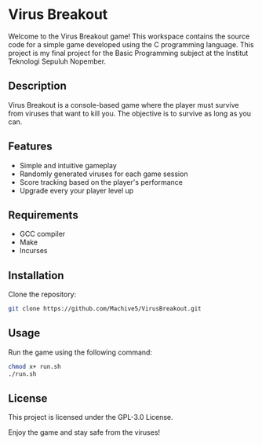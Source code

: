 # Virus Breakout

Welcome to the Virus Breakout game! This workspace contains the source code for a simple game developed using the C programming language. This project is my final project for the Basic Programming subject at the Institut Teknologi Sepuluh Nopember.

## Description

Virus Breakout is a console-based game where the player must survive from viruses that want to kill you. The objective is to survive as long as you can.

## Features

- Simple and intuitive gameplay
- Randomly generated viruses for each game session
- Score tracking based on the player's performance
- Upgrade every your player level up

## Requirements

- GCC compiler
- Make
- lncurses

## Installation

Clone the repository:
  ```sh
  git clone https://github.com/Machive5/VirusBreakout.git
  ```

## Usage

Run the game using the following command:
  ```sh
  chmod x+ run.sh
  ./run.sh
  ```

## License

This project is licensed under the GPL-3.0 License.

Enjoy the game and stay safe from the viruses!
